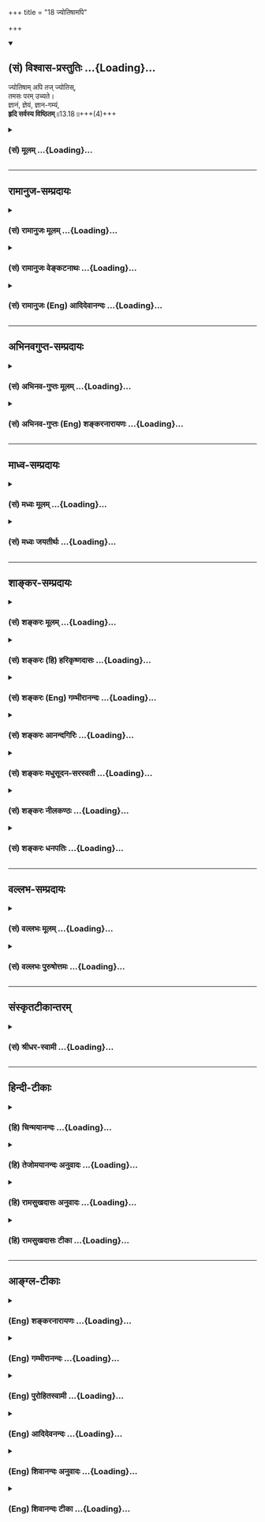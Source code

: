 +++
title = "18 ज्योतिषामपि"

+++
<div class="js_include" newlevelforh1="2" title="(सं) विश्वास-प्रस्तुतिः" unfilled url="/purANam_vaiShNavam/mahAbhAratam/06-bhIShma-parva/03-bhagavad-gItA-parva/saMskRtam/vishvAsa-prastutiH/13_xetra-xetrajna-yogaH/18_jyotiShAmapi.md">
<details open><summary><h2>(सं) विश्वास-प्रस्तुतिः ...{Loading}...</h2></summary>

ज्योतिषाम् अपि तज् ज्योतिस्,  
तमसः परम् उच्यते।  
ज्ञानं, ज्ञेयं, ज्ञान-गम्यं,  
**हृदि सर्वस्य विष्ठितम्**॥13.18॥+++(4)+++
</details>
</div>
<div class="js_include collapsed" newlevelforh1="3" title="(सं) मूलम्" unfilled url="/purANam_vaiShNavam/mahAbhAratam/06-bhIShma-parva/03-bhagavad-gItA-parva/saMskRtam/mUlam/13_xetra-xetrajna-yogaH/18_jyotiShAmapi.md">
<details><summary><h3>(सं) मूलम् ...{Loading}...</h3></summary>

ज्योतिषामपि तज्ज्योतिस्तमसः परमुच्यते।  
ज्ञानं ज्ञेयं ज्ञानगम्यं हृदि सर्वस्य विष्ठितम्।।13.18।।
</details>
</div>


_________________
## रामानुज-सम्प्रदायः
<div class="js_include collapsed" newlevelforh1="3" title="(सं) रामानुजः मूलम्" unfilled url="/purANam_vaiShNavam/mahAbhAratam/06-bhIShma-parva/03-bhagavad-gItA-parva/saMskRtam/rAmAnujaH/mUlam/13_xetra-xetrajna-yogaH/18_jyotiShAmapi.md">
<details><summary><h3>(सं) रामानुजः मूलम् ...{Loading}...</h3></summary>

।।13.17।।**ज्योतिषां** दीपादित्यमणिप्रभृतीनाम् अपि तद् एव **ज्योतिः**
प्रकाशकम् दीपादित्यादीनाम् अपि आत्मप्रभारूपं ज्ञानम् एव प्रकाशकम्।
दीपादयः तु विषयेन्द्रियसन्निकर्षविरोधिसंतमसनिरसनमात्रं कुर्वते;
तावन्मात्रेण एव तेषां प्रकाशकत्वम्। तमसः परम् उच्यते -- तमः शब्दः
सूक्ष्मावस्थप्रकृतिवचनः; प्रकृतेः परम् उच्यते इत्यर्थः। अतो **ज्ञानं
ज्ञेयं** ज्ञानैकाकारम् इति ज्ञेयम् तत् च **ज्ञानगम्यम्** अमानित्वादिभिः
उक्तैः ज्ञानसाधनैः प्राप्यम् इत्यर्थः। **हृदि सर्वस्य विष्ठितं** सर्वस्य
मनुष्यादेः हृदि विशेषेण अवस्थितं सन्निहितम्।

</details>
</div>
<div class="js_include collapsed" newlevelforh1="3" title="(सं) रामानुजः वेङ्कटनाथः" unfilled url="/purANam_vaiShNavam/mahAbhAratam/06-bhIShma-parva/03-bhagavad-gItA-parva/saMskRtam/rAmAnujaH/venkaTanAthaH/13_xetra-xetrajna-yogaH/18_jyotiShAmapi.md">
<details><summary><h3>(सं) रामानुजः वेङ्कटनाथः ...{Loading}...</h3></summary>

  
  
।।13.18।। ननु स्वरूपमात्रप्रकाशरूपस्य आत्मस्वरूपस्य कथं
मण्यादिप्रकाशकत्वं इत्यत्राह -- दीपादित्यादीनामपीति। दीपादित्यादीनां यथा
विषयसम्बन्धिप्रभाद्वारा प्रकाशकत्वं; न स्वरूपतः तद्वदत्रापि
प्रभास्थानीयेन ज्ञानाख्यधर्मेण प्रकाशकत्वमिति भावः। अन्यप्रकाशकानामपीति
अपिशब्दार्थः। प्रकाश्यभूतघटादिवत्तत्प्रकाशकज्ञानाश्रयभूते
प्रत्यगात्मनीति भावः। विषयेन्द्रियसन्निकर्षशब्देनात्र सामग्री
मध्यपातिसन्निकर्षोऽभिप्रेतः तन्मूलप्रकाशो वा लक्षितः; सन्तमसस्य
कुड्यादिवदिन्द्रियसन्निकर्षविरोधित्वाभावात् अन्यथा सन्तमसवर्तिनः
पुरुषस्य सन्तमसान्तरितप्रकाशमध्यवर्तिनां पदार्थानां
कुड्यान्तरितपदार्थवदप्रकाशप्रसङ्गात्। एतेन
दीपादेश्चाक्षुषपदार्थमात्रप्रतिनियततया ज्ञानवन्न सर्वव्यापकं
प्रकाशकत्वमिति सूचितम्। तावन्मात्रेण; न तु
साक्षात्प्रकाशजनकत्वेनापीत्यर्थः।  
  
ज्योतिस्सन्निकर्षात् प्रसिद्धिप्राचुर्याच्चात्र तमश्शब्दस्य
तिमिरविषयत्वधीव्युदासायाह -- तमश्शब्द इति। ज्योतिषामपि प्रकाशकतया
कैमुत्यसिद्धस्य तिमिरात्परत्वस्याभिधाने प्रयोजनाभावात्प्रकृतेः परत्वस्य
चावश्यवक्तव्यत्वात्तमश्शब्दस्थ चयस्य तमश्शरीरं \[बृ.उ.3।7।13\] तम
आसीत्तमसा गूढमग्रे प्रकेतं \[ऋक्सं.8।7।17।3\] यदा तमस्तत्
\[श्वे.उ.4।18\] तमः परे देव एकीभवति \[सुबालो.2\]आसीदिदं तमोभूतं
\[मनुः1।5\] इत्यादिषु मूलप्रकृतिविषयतया
श्रौतस्मार्तप्रयोगप्राचुर्याच्चेति भावः। परं अन्यदित्यर्थः। भोक्तृतया
प्रधानभूतमिति वा। प्रागपि हि ते परावरतया प्रकृती विभक्ते। उच्यत
इतिनिर्गुणः प्रकृतेः परः इत्यादिष्विति शेषः। एतेन जडवैलक्षण्यं
विवक्षितमित्यभिप्रायेणाह -- अत इति। पूर्ववद्वैधर्म्यानुसन्धानशक्यतायां
ज्ञेयशब्दस्य तात्पर्यम् अन्यथा
पौनरुक्त्यादित्यभिप्रायेणाहज्ञानैकाकारमिति ज्ञेयमिति। ज्ञानगम्यम् इत्यत्र
सर्वसाधारणज्ञानविषयत्वमात्राभिधाने प्रयोजनाभावात्ज्ञेयम् इत्यनेन
पौनरुक्त्याद्गम्यशब्दस्य प्राप्यपर्यायत्वप्रसिद्धेश्च प्रकृतिसङ्गतं
विवक्षितमाहअमानित्वादिभिरिति। एतज्ज्ञानम् \[13।12\] इतिवदत्रापि
करणव्युत्पत्तिं व्यनक्तिज्ञानसाधनैरुक्तैरिति। मनुष्यादेरिति। पिण्डस्येति
शेषः। भोक्तृत्वादिरूपेणावस्थानं विशेषेणावस्थानम्। यद्वा हृदि
स्वरूपेणावस्थानम् अवयवान्तरेषु तु स्वधर्मभूतज्ञानेनेति विशेषः।
स्थितिशब्दस्यात्र मुख्यार्थायोगात् सन्निधिमात्रपरत्वमुक्तम्सर्वस्य
गृहेऽप्ययमेव व्रीहिः इतिवज्जात्यैक्यविवक्षया सर्वस्य हृदि
स्थितिनिर्देशः।  
  

</details>
</div>
<div class="js_include collapsed" newlevelforh1="3" title="(सं) रामानुजः (Eng) आदिदेवानन्दः" unfilled url="/purANam_vaiShNavam/mahAbhAratam/06-bhIShma-parva/03-bhagavad-gItA-parva/saMskRtam/rAmAnujaH/english/AdidevAnandaH/13_xetra-xetrajna-yogaH/18_jyotiShAmapi.md">
<details><summary><h3>(सं) रामानुजः (Eng) आदिदेवानन्दः ...{Loading}...</h3></summary>

13.18 This (self) alone is the 'light' which illuminates things like the
sun, a lamp, a gem etc. It is knowledge alone in the form of the
effulgence of the self which illuminates a lamp, the sun etc. But a lamp
etc., dispel the darkness that intervenes between the sense of sight and
its subject. Their illuminating power is limited to this extent. This is
said to be beyond Tamas (darkness). The term Tamas denotes Prakrti in
its subtle state. The meaning is that the self transcends Prakrti.
Therefore, It is to be comprehended as knowledge, i.e., to be understood
as of the form of knowledge. It is attainable by means of knowledge -
such as modesty etc., already described. It is present in the heart of
all, i.e., It is specially settled, or present in the heart of all
beings like men etc.

</details>
</div>


_________________
## अभिनवगुप्त-सम्प्रदायः
<div class="js_include collapsed" newlevelforh1="3" title="(सं) अभिनव-गुप्तः मूलम्" unfilled url="/purANam_vaiShNavam/mahAbhAratam/06-bhIShma-parva/03-bhagavad-gItA-parva/saMskRtam/abhinava-guptaH/mUlam/13_xetra-xetrajna-yogaH/18_jyotiShAmapi.md">
<details><summary><h3>(सं) अभिनव-गुप्तः मूलम् ...{Loading}...</h3></summary>

।।13.13 -- 13.18।। एतेन ज्ञानेन यत् ज्ञेयं तदुच्यते -- ज्ञेयमित्यादि
विष्ठितमित्यन्तम्। अनादिमत् परं ब्रह्म इत्यादिभिर्विशेषणैः
ब्रह्मस्वरूपाक्षेपानुग्राहकं,+++(S -- स्वरूपापेक्षानु -- )+++
सर्वप्रवादाभिहितविज्ञानापृथग्भावं कथयति +++(S;;N
सर्वप्रवादान्तराभिहितपृथग्भावकमुच्यते)+++। एतानि च विशेषणानि पूर्वमेव
व्याख्यातानि इति किं निष्फलया,पुनरुक्त्या।

</details>
</div>
<div class="js_include collapsed" newlevelforh1="3" title="(सं) अभिनव-गुप्तः (Eng) शङ्करनारायणः" unfilled url="/purANam_vaiShNavam/mahAbhAratam/06-bhIShma-parva/03-bhagavad-gItA-parva/saMskRtam/abhinava-guptaH/english/shankaranArAyaNaH/13_xetra-xetrajna-yogaH/18_jyotiShAmapi.md">
<details><summary><h3>(सं) अभिनव-गुप्तः (Eng) शङ्करनारायणः ...{Loading}...</h3></summary>

13.13-18 Jneyam etc. upto visthitam. Beginningless is the Supreme
Brahman : by means of the attributes (descriptions) like these, \[the
Bhagavat\] describes the Brahman as being not separate from the Supreme
Consciousness (or action) expressed in every utterance and \[thus\]
gracing \[the seeker\] to infer his \[or Its\] own nature. These
attributes however have already been explained. Hence what is the use of
a fruitless repetition ;

</details>
</div>


_________________
## माध्व-सम्प्रदायः
<div class="js_include collapsed" newlevelforh1="3" title="(सं) मध्वः मूलम्" unfilled url="/purANam_vaiShNavam/mahAbhAratam/06-bhIShma-parva/03-bhagavad-gItA-parva/saMskRtam/madhvaH/mUlam/13_xetra-xetrajna-yogaH/18_jyotiShAmapi.md">
<details><summary><h3>(सं) मध्वः मूलम् ...{Loading}...</h3></summary>

।।13.18।। Sri Madhvacharya did not comment on this sloka.,

</details>
</div>
<div class="js_include collapsed" newlevelforh1="3" title="(सं) मध्वः जयतीर्थः" unfilled url="/purANam_vaiShNavam/mahAbhAratam/06-bhIShma-parva/03-bhagavad-gItA-parva/saMskRtam/madhvaH/jayatIrthaH/13_xetra-xetrajna-yogaH/18_jyotiShAmapi.md">
<details><summary><h3>(सं) मध्वः जयतीर्थः ...{Loading}...</h3></summary>

।।13.18।। Sri Jayatirtha did not comment on this sloka.

</details>
</div>


_________________
## शाङ्कर-सम्प्रदायः
<div class="js_include collapsed" newlevelforh1="3" title="(सं) शङ्करः मूलम्" unfilled url="/purANam_vaiShNavam/mahAbhAratam/06-bhIShma-parva/03-bhagavad-gItA-parva/saMskRtam/shankaraH/mUlam/13_xetra-xetrajna-yogaH/18_jyotiShAmapi.md">
<details><summary><h3>(सं) शङ्करः मूलम् ...{Loading}...</h3></summary>

(13.18।। -- **ज्योतिषाम्** आदित्यादीनाम**पि** तत् ज्ञेयं **ज्योतिः।**
आत्मचैतन्यज्योतिषा इद्धानि हि आदित्यादीनि ज्योतींषि दीप्यन्ते; येन
सूर्यस्तपति तेजसेद्धः तस्य भासा सर्वमिदं विभाति (श्वे0 उ₀ 6।14)
इत्यादिश्रुतिभ्यः स्मृतेश्च इहैव -- यदादित्यगतं तेजः इत्यादेः। **तमसः**
अज्ञानात् **परम्** अस्पृष्टम् **उच्यते।** ज्ञानादेः दुःसंपादनबुद्ध्या
प्राप्तावसादस्य उत्तम्भनार्थमाह -- **ज्ञानम्** अमानित्वादि **ज्ञेयम्**
ज्ञेयं यत् तत् प्रवक्ष्यामि (गीता 13।12) इत्यादिना उक्तम्
**ज्ञानगम्यम्** ज्ञेयमेव ज्ञातं सत् ज्ञानफलमिति ज्ञानगम्यमुच्यते
ज्ञायमानं तु ज्ञेयम्। तत् एतत् त्रयमपि **हृदि** बुद्धौ **सर्वस्य**
प्राणिजातस्य **विष्ठितं** विशेषेण स्थिम्। तत्रैव हि त्रयं
विभाव्यते।। यथोक्तार्थोपसंहारार्थः अयं श्लोकः आरभ्यते --,

</details>
</div>
<div class="js_include collapsed" newlevelforh1="3" title="(सं) शङ्करः (हि) हरिकृष्णदासः" unfilled url="/purANam_vaiShNavam/mahAbhAratam/06-bhIShma-parva/03-bhagavad-gItA-parva/saMskRtam/shankaraH/hindI/harikRShNadAsaH/13_xetra-xetrajna-yogaH/18_jyotiShAmapi.md">
<details><summary><h3>(सं) शङ्करः (हि) हरिकृष्णदासः ...{Loading}...</h3></summary>

।।13.18।। यदि सर्वत्र विद्यमान होते हुए भी ज्ञेय प्रत्यक्ष नहीं होता; तो
क्या वह अन्धकार है नहीं। तो क्या है --, वह ज्ञेय ( परमात्मा ) समस्त
सूर्यादि ज्योतियोंका भी परम ज्योति है क्योंकि आत्मचैतन्यके प्रकाशसे
देदीप्यमान होकर ही ये सूर्य आदि समस्त ज्योतियाँ प्रकाशित हो रही हैं। जिस
तेजसे प्रदीप्त होकर सूर्य तपता है उसीके प्रकाशसे यह सब कुछ प्रकाशित है
इत्यादि,श्रुतिप्रमाणोंसे और यहीं कहे हुए यदादित्यगतं तेजः इत्यादि
स्मृतिवाक्योंसे भी उपर्युक्त बात ही सिद्ध होती है। तथा वह ज्ञेय
अन्धकारसे -- अज्ञानसे परे अर्थात् अस्पृष्ट बतलाया जाता है। ज्ञान आदिका
सम्पादन करना बहुत दुर्घट है -- ऐसी बुद्धिसे उत्साहरहित -- खिन्नचित्त हुए
साधकको उत्साहित करनेके लिये कहते हैं -- ज्ञान अर्थात् अमानित्व आदि
ज्ञानके साधन; ज्ञेय अर्थात् ज्ञेयं यत्तत्प्रवक्ष्यामि इत्यादि वाक्योंसे
बतलाया हुआ परमात्माका स्वरूप और ज्ञानगम्य -- ज्ञेय ही जान लिया जानेपर
ज्ञानका फल होनेके कारण ( पहले ) ज्ञानगम्य कहा जाता है और जब जान लिया
जाता है उस अवस्थामें ज्ञेय कहलाता है। ये तीनों ही समस्त प्राणिमात्रके
अन्तःकरणमें विशेषरूपसे स्थित हैं क्योंकि ये तीनों वहीं प्रकाशित होते
हैं।

</details>
</div>
<div class="js_include collapsed" newlevelforh1="3" title="(सं) शङ्करः (Eng) गम्भीरानन्दः" unfilled url="/purANam_vaiShNavam/mahAbhAratam/06-bhIShma-parva/03-bhagavad-gItA-parva/saMskRtam/shankaraH/english/gambhIrAnandaH/13_xetra-xetrajna-yogaH/18_jyotiShAmapi.md">
<details><summary><h3>(सं) शङ्करः (Eng) गम्भीरानन्दः ...{Loading}...</h3></summary>

13.18 Tat, that Knowable; is the jyotih, Light; api, even; jyotisam, of
the lights-of the sun etc. For the lights like the sun etc. shine
because they are enkindled by the light of consciousness of the Self, as
is known from Upanisadic texts like, 'Illumined by whose light the sun
shines' (Tai. Br. 3.12.9.7), 'By Its light all this shines variously'
(Sv. 6.14), and from the Smrti also, as here (in the Gita) itself: 'That
light in the sun৷৷.' (15.12), etc. It is ucyate, spoken of as; param,
beyond, untouched by; tamasah, darkness; ignorance. For cheering up
anyone who may become disheartened by thinking that Knowledge etc. is
difficult to attain, the Lord says: It is jnanam, Knowledge-humility
etc. (verse 7, etc.); jneyam, the Knowable, which has been spoken of in,
'I shall speak of that which is to be known' (12); and jnana-gamyam, the
Known. The Knowable itself is referred to as jnanagamyam, when after
being known, It becomes the result of Knowledge. But when It is an
object to be known, It is called jneyam. All these three which are such,
visthitam, specially exist; hrdi, in the hearts, in the intellects;
sarvasya, of all, of all creatures. For these three are, indeed,
perceived there. This verse is begun for concluding the topic under
discussion:

</details>
</div>
<div class="js_include collapsed" newlevelforh1="3" title="(सं) शङ्करः आनन्दगिरिः" unfilled url="/purANam_vaiShNavam/mahAbhAratam/06-bhIShma-parva/03-bhagavad-gItA-parva/saMskRtam/shankaraH/AnandagiriH/13_xetra-xetrajna-yogaH/18_jyotiShAmapi.md">
<details><summary><h3>(सं) शङ्करः आनन्दगिरिः ...{Loading}...</h3></summary>

।।13.17।। इतोऽपि ज्ञेयस्यास्तित्वमित्याह -- **किञ्चेति।** हेत्वन्तरमेव
स्फोरयितुं शङ्कते -- **सर्वत्रेति।** न तत्तमो मन्तव्यमित्याह --
**नेति।** तर्हि किं तस्य रूपमिति पृच्छति -- **किं तर्हीति।** तत्रोत्तरं
-- **ज्योतिषामिति।** सूर्यादीनां बुद्ध्यादीनां च प्रकाशकत्वादस्ति ज्ञेयं
ब्रह्मेत्याह -- **ज्योतिषामिति।** तदेवोपपादयति -- **आत्मेति।** तत्र
श्रुतिद्वयं प्रमाणयति -- **येनेति।** उक्तेऽर्थे वाक्यशेषमपि दर्शयति --
**स्मृतेश्चेति।** ज्ञेयस्यातमस्त्वेऽपि तमःस्पृष्टत्वमाशङ्क्योक्तं --
**तमस इति।** उत्तरार्धस्य तात्पर्यमाह -- **ज्ञानादेरिति।**
उत्तम्भनमुद्दीपनं प्रकटीकरणमिति यावत्। ज्ञानममानित्वादि
करणव्युत्पत्त्येति शेषः। ज्ञानगम्यं ज्ञेयमिति पुनरुक्तिं शङ्कित्वोक्तं
-- **ज्ञेयमिति।** उक्तत्रयस्य बुद्धिस्थतया प्राकट्यं प्रकटयति --
**तदेतदिति।** तत्रानुभवमनुकूलयति -- **तत्रैवेति।**

</details>
</div>
<div class="js_include collapsed" newlevelforh1="3" title="(सं) शङ्करः मधुसूदन-सरस्वती" unfilled url="/purANam_vaiShNavam/mahAbhAratam/06-bhIShma-parva/03-bhagavad-gItA-parva/saMskRtam/shankaraH/madhusUdana-sarasvatI/13_xetra-xetrajna-yogaH/18_jyotiShAmapi.md">
<details><summary><h3>(सं) शङ्करः मधुसूदन-सरस्वती ...{Loading}...</h3></summary>

।।13.18।। ननु सर्वत्र विद्यमानमपि तन्नोपलभ्यते चेत्तर्हि जडमेव स्यात् न
स्यात्स्वयंज्योतिषोऽपि तस्य
रूपादिहीनत्वेनेन्द्रियाद्यग्राह्यत्वोपपत्तेरित्याह -- ज्योतिषामपीति। तत्
ज्ञेयं ब्रह्म ज्योतिषामवभासकानामादित्यादीनां बुद्ध्यादीनां च
बाह्यानामान्तराणामपि ज्योतिरवभासकं चैतन्यज्योतिषो
जडज्योतिरवभासकत्वोपपत्तेः। येन सूर्यस्तपति तेजसेद्धः। तस्य भासा सर्वमिदं
विभाति इत्यादि श्रुतिभ्यश्च। वक्ष्यति च यदादित्यगतं तेज इत्यादि। स्वयं
जडत्वाभावेऽपि जडसंसृष्टं स्यादिति नेत्याह -- तमस इति। तमसो जडवर्गात्परं
अविद्यातत्कार्याभ्यामपारमार्थिकाभ्यामसंस्पृष्टं पारमार्थिकं तद् ब्रह्म
सदसतोः संबन्धायोगात्। उच्यतेअक्षरात्परतः परः
इत्यादिश्रुतिभिर्ब्रह्मवादिभिश्च। तदुक्तंनिःसङ्गस्य ससङ्गेन कूटस्थस्य
विकारिणा। आत्मनोऽनात्मना योगो वास्तवो नोपपद्यतेआदित्यवर्णं तमसः परस्तात्
इत्यादिश्रुतेश्च। आदित्यवर्णमिति स्वभाने प्रकाशान्तरानपेक्षम्। सर्वस्य
प्रकाशकमित्यर्थः। यस्मात्तत्स्वयंज्योतिर्जडासंस्पृष्टं अतएव तज्ज्ञानं
प्रमाणजन्यचेतोवृत्त्यभिव्यक्तसंविद्रूपं अतएव तदेव ज्ञेयं
ज्ञातुमर्हमज्ञातत्वाज्जडस्याज्ञातत्वाभावेन ज्ञातुमनर्हत्वात्। कथं तर्हि
सर्वैर्न ज्ञायते तत्राह -- ज्ञानेति। ज्ञानगम्यं पूर्वोक्तेनामानित्वादिना
तत्त्वज्ञानार्थदर्शनान्तेन साधनकलापेन ज्ञानहेतुतया ज्ञानशब्दितेन गम्यं
प्राप्यं नतु तद्विनेत्यर्थः। ननु साधनेन गम्यं चेत्तत्किं
देशान्तरव्यवहितं नेत्याह -- हृदीति। हृदि सर्वस्य धिष्ठितं सर्वस्य
प्राणिजातस्य हृदि बुद्धौ धिष्ठितं सर्वत्र सामान्येन स्थितमपि विशेषरूपेण
तत्र स्थितमभिव्यक्ते जीवरूपेणान्तर्यामिरूपेण च सौरं तेज
इवादर्शसूर्यकान्तादौ अव्यवहितमेव वस्तुतो भ्रान्त्या व्यवहितमिव
सर्वभ्रमकारणाज्ञाननिवृत्त्या प्राप्यत इवेत्यर्थः।

</details>
</div>
<div class="js_include collapsed" newlevelforh1="3" title="(सं) शङ्करः नीलकण्ठः" unfilled url="/purANam_vaiShNavam/mahAbhAratam/06-bhIShma-parva/03-bhagavad-gItA-parva/saMskRtam/shankaraH/nIlakaNThaH/13_xetra-xetrajna-yogaH/18_jyotiShAmapi.md">
<details><summary><h3>(सं) शङ्करः नीलकण्ठः ...{Loading}...</h3></summary>

।।13.18।। एवं ज्ञेयस्य तटस्थलक्षणमुक्त्वा स्वरूपलक्षणमाह --
**ज्योतिषामिति।** ज्योतिषां बाह्यानामादित्यादीनामान्तराणां च
बुद्ध्यादीनामितरावभासकानामपि तज्ज्ञेयं ब्रह्म ज्योतिरवभासकं।
चैतन्यज्योतिषो जडज्योतिरवभासकत्वोपपत्तेः। तथा च श्रुतयःयेन सूर्यस्तपति
तेजसेद्धःतस्य भासा सर्वमिदं विभाति इत्याद्याः। वक्ष्यति चयदादित्यगतं
तेजः इत्यादि। तमसोऽज्ञानात् भूतग्रासप्रसवहेतोः परं दूरस्थं तदुच्यते। ननु
यथा चान्द्रस्य ज्योतिषोऽवभासकं तत्सजातीयं सौरं ज्योतिरिति
ज्योतिःशास्त्रे प्रसिद्धम्। एवं सौरादिज्योतिषामप्यवभासकं
किंचित्तत्सजातीयं ज्योतिरलौकिकं स्यादित्याशङ्क्याह -- **ज्ञानमिति।**
केवलज्ञप्तिमात्रशरीरं यज्ज्योतिर्नतु भौतिकं तदेव ज्ञेयं वस्तु
आवृतत्वाज्ज्ञानेन प्राप्तुमिष्टतमम्। कुतस्तर्हि तज्ज्ञानमत आह --
**ज्ञानगम्यमिति।** यतस्तज्ज्ञानेनामानित्वादिना ज्ञानसाधनेन गम्यं
प्राप्यम्। किं तर्हि ग्रामान्तरवद्देशव्यवहितं वा
बाल्ययौवनाद्यवस्थान्तरवत्कालव्यवहितं वा तत्प्राप्यमस्तीत्यत आह -- **हृदि
सर्वस्य विष्ठितमिति।** स्वात्मभूतमेव तदन्तर्दृष्टीनां सम्यक्प्रकाशत
इत्यर्थः।

</details>
</div>
<div class="js_include collapsed" newlevelforh1="3" title="(सं) शङ्करः धनपतिः" unfilled url="/purANam_vaiShNavam/mahAbhAratam/06-bhIShma-parva/03-bhagavad-gItA-parva/saMskRtam/shankaraH/dhanapatiH/13_xetra-xetrajna-yogaH/18_jyotiShAmapi.md">
<details><summary><h3>(सं) शङ्करः धनपतिः ...{Loading}...</h3></summary>

।।13.18।। सर्वत्र विद्यमानं सन्नोपलभ्यते चेज्ज्ञेयं तर्हि तम इति
भ्रमनिवृत्त्यर्थमाह -- ज्योतिषमिति। ज्योतिषामादित्यादीनां
बुद्य्धादीनामपि तज्ज्ञेयं
ज्योतिस्तेषामात्मचैतन्यज्योतिरिद्धदीप्तिमत्त्वात्। येन सूर्यस्तपति
तेजसेद्धः;न तत्र सूर्यो भाति न चन्द्रतारकं नेमा विद्युतो भान्ति
कुतोयमग्निः। तमेव भान्तमनु भाति सर्वं तस्य भासा सर्वमिदं
विभाति। यदादित्यगतं तेजो जगद्भासयतेऽखिलम्। यच्चन्द्रमसि यच्चाग्नौ तत्तेजो
विद्दि मामकम् इत्यादिश्रुतिस्मृतिभ्यः ज्ञेयस्य
ज्योतिःस्वरुपत्वेऽपि,तमःस्पष्टत्वभ्रमं वारयति। तमसो
ज्ञानात्परमसंस्पृष्टमुच्यते। अदित्यवर्ण तसमः परस्तात् इत्यादिश्रुतिभिः
कथ्यत इत्यर्थः। किंच ज्ञाततेऽनेनेति ज्ञानममानित्वादि। ज्ञेयं
यत्तत्प्रवक्ष्यामीत्यादिनोक्तं ज्ञेयमेव सत् ज्ञातं ज्ञानफलमिति
ज्ञानगम्यमुच्यते। ज्ञायमानं तु ज्ञेयम्। अतो ज्ञेयपदेन ज्ञानगम्यत्वान्न
पौररुक्त्यम्। ज्ञानं ज्ञेयं ज्ञानगम्यमित्येतन्त्र्यं सर्वस्य
प्राणिजातस्य हृदि बुद्धौ विष्ठितं विशेषेण स्थितं। धिष्ठितमिति
पाठस्त्वाचार्यैरनादृतत्वादपपाठः। दुःसंपादनबुद्य्धा प्राप्तावसादस्य
ज्ञानादेः पकटीकरणार्तं ज्ञानादेः दुःसंपादनबुद्य्धा
प्राप्तावसादस्यार्जुनस्याश्वसनार्थे वा ज्ञेयप्रवचनोत्तरं भगवतेदमुक्तं
हृदि विष्ठितमिति। बुद्धावेव तेषामनुभूयमानत्वात्। ननु तदेव
वृत्तावभिव्यक्तं संविद्रूपं ज्ञानं रुपाद्याकारेण ज्ञेयं सर्वस्य
प्राणिजातस्य हृदि बुद्धौ विष्ठितं सर्वत्र सामान्येन स्थितमपि विशेषरुपेण
तत्र स्थितमभिव्यक्तजीवरुपेणान्तर्यामिरुपेण चेत्याचार्यैः कुतो न
व्याख्यामिति चेत्सुगमत्स्वोक्तार्थे स्वरसाधिक्यादुक्तार्थस्य बहिरन्तश्च
भूतानामित्यादावन्तर्भावाच्चेति गृहाण। अन्तर्भावप्रकारश्च बहिर्भुतेभ्यो
बाह्यं रुपाद्याकारमन्तर्भूतानां हृदि अभिव्यक्तजीवरुपेणान्तर्यामिरुपेण च
स्थितं ज्योतिषामपि तज्जयोतिर्वृत्त्याभिव्यक्तसंविदादिरुपेण बुद्य्धादीनां
प्रकाशकमित्येवंरित्या बोध्यः।

</details>
</div>


_________________
## वल्लभ-सम्प्रदायः
<div class="js_include collapsed" newlevelforh1="3" title="(सं) वल्लभः मूलम्" unfilled url="/purANam_vaiShNavam/mahAbhAratam/06-bhIShma-parva/03-bhagavad-gItA-parva/saMskRtam/vallabhaH/mUlam/13_xetra-xetrajna-yogaH/18_jyotiShAmapi.md">
<details><summary><h3>(सं) वल्लभः मूलम् ...{Loading}...</h3></summary>

।।13.18।। ज्योतिषामिति। प्रकाशकानां चेतनानां च तन्मूलं ज्योतिरध्यात्मरूपं
प्रकाशकं। अतएवोक्तं -- चैत्त्यस्य तत्त्वममलं मणिमस्य कण्ठे
\[भाग.3।38।28\] इति। तमसः प्रकृतेः परं तम आसीत्तमसा गूह्ळमग्रे प्रकेतं
\[ऋक्सं.8।7।17।3\] इति श्रुतावप्युच्यते। अन्तर्यामिपदं च तदित्याह --
हृदि सर्वस्य धिष्ठितमिति स्पष्टम्। ज्ञायतेऽनेनेति ज्ञानं चैतन्यं
ज्ञानसाधनं अमानित्वादिरूपं वा। तत्तु ज्ञेयं च तज्ज्ञानगम्य हृदि सर्वस्य
धिष्ठितम्।

</details>
</div>
<div class="js_include collapsed" newlevelforh1="3" title="(सं) वल्लभः पुरुषोत्तमः" unfilled url="/purANam_vaiShNavam/mahAbhAratam/06-bhIShma-parva/03-bhagavad-gItA-parva/saMskRtam/vallabhaH/puruShottamaH/13_xetra-xetrajna-yogaH/18_jyotiShAmapi.md">
<details><summary><h3>(सं) वल्लभः पुरुषोत्तमः ...{Loading}...</h3></summary>

  
  
।।13.18।। किञ्च -- ज्योतिषामिति। ज्योतिषां
रविचन्द्रादीनामन्यप्रकाशमानानामपि तदेव ज्योतिः प्रकाशकमित्यर्थः। अत्रायं
भावः -- न तत्र सूर्यो भाति \[कठो.5।15श्वे.उ.6।14मुण्ड.2।2।10\]
इत्यादिश्रुत्या तत्रैतेषामभानमुक्तं; तथाच तत्प्रकटनवैयर्थ्यं
स्यात्तदर्थं तत्प्रकाशनेन तत्र शोभादिकारकमित्यर्थः। अन्यथाऽन्यत्र
सर्वप्रकाशकत्वमपि न भवेत् \[इति\]। तर्हि मुख्यतमोरूपं सर्वप्रकाश्यत्वेन
भविष्यतीत्यत आह -- तमसः परमिति। तमसः मुख्यतमसोऽपि परम् उपरि उत्कृष्टं वा
उच्यते श्रूयते इत्यर्थः। अतएव श्रुतिरपि -- तमसा गूढमग्रे प्रकेतम्
\[ऋक्सं.8।7।17।3\] इत्याह। ननु स्वप्रकाश्यत्वे स्वस्यैव नानास्वरूपात्मके
सर्वेषां कथं न तज्ज्ञानं इत्यत आह -- ज्ञानमिति।
ज्ञानबुद्धिवृत्त्यभिव्यक्त्यात्मकं च तदेव। तेन यत्र ज्ञापनेच्छा तत्रैव
तद्रूपेणाविर्भवतीत्यर्थः। तथैव ज्ञेयं ज्ञेयरूपेणाविर्भूतमित्यर्थः। तथापि
पुरुषोत्तमगृहात्मकमेवेत्याह -- ज्ञानगम्यमिति। ज्ञाने ज्ञानेन
पूर्वोक्तरूपेण गम्यं प्राप्यं तेनाऽक्षरात्मकत्वं ज्ञापितम्। ननु पूर्वं
ज्ञानरूपत्वेन सर्वागम्यत्वमुक्तं तत्कथं ज्ञानगम्यं इत्याह -- हृदीति।
सर्वस्य प्राणिमात्रस्य हृदि धिष्ठितम्; अधिष्ठितमित्यर्थः।
सर्वप्रेरकत्वेन स्थितं तेन यत्र तथेच्छा तत्र ज्ञानरूपेणाविर्भवति; यत्र न
ज्ञापनेच्छा तत्राऽऽच्छादकत्वेन भवतीति भावः।  
  

</details>
</div>


_________________
## संस्कृतटीकान्तरम्
<div class="js_include collapsed" newlevelforh1="3" title="(सं) श्रीधर-स्वामी" unfilled url="/purANam_vaiShNavam/mahAbhAratam/06-bhIShma-parva/03-bhagavad-gItA-parva/saMskRtam/shrIdhara-svAmI/13_xetra-xetrajna-yogaH/18_jyotiShAmapi.md">
<details><summary><h3>(सं) श्रीधर-स्वामी ...{Loading}...</h3></summary>

।।13.18।। किंच **-- ज्योतिषामिति।** ज्योतिषां चन्द्रादित्यादीनामपि
तज्ज्योतिः प्रकाशकं ततोयेन सूर्यस्तपति तेजसेद्धःन तत्र सूर्यो भाति न
चन्द्रतारकं नेमा विद्युतो भान्ति कुतोऽयमग्निः। तमेव भान्तमनु भाति सर्वं
तस्य भासा सर्वमिदं विभाति इत्यादिश्रुतेः। अतएव तमसोऽज्ञानात्परं
तेनासंस्पृष्टमुच्यते। आदित्यवर्णं तमसः परस्तात् इत्यादिश्रुतेः। ज्ञानं च
तदेव बुद्धिवृत्तावभिव्यक्तं; तदेव रूपाद्याकारेण ज्ञेयं च ज्ञानेन गम्यं
चअमानित्वमदम्भित्वम् इत्यादिलक्षणेन पूर्वोक्तेन ज्ञानसाधनेन
प्राप्यमित्यर्थः। ज्ञानगम्यं विशिनष्टि। सर्वस्य प्राणिमात्रस्य हृदि
विष्ठितं विशेषेणाप्रच्युतस्वरूपेण नियन्तृतया स्थितम्। धिष्ठितमिति
पाठेऽधिष्ठाय स्थितमित्यर्थः।

</details>
</div>


_________________
## हिन्दी-टीकाः
<div class="js_include collapsed" newlevelforh1="3" title="(हि) चिन्मयानन्दः" unfilled url="/purANam_vaiShNavam/mahAbhAratam/06-bhIShma-parva/03-bhagavad-gItA-parva/hindI/chinmayAnandaH/13_xetra-xetrajna-yogaH/18_jyotiShAmapi.md">
<details><summary><h3>(हि) चिन्मयानन्दः ...{Loading}...</h3></summary>

।।13.18।। ब्रह्म ही वह एक चैतन्यस्वरूप प्रकाश है; जिसके द्वारा सभी
बौद्धिक ज्ञान अन्तर्प्रज्ञा और अनुभव प्रकाशित होते हैं। उसके कारण ही
हमें अपने विविध ज्ञानों तथा अनुभवों का बोध या भान होता है; इसलिए उसकी
तुलना प्रकाश या ज्योति से की जाती है। केवल हमारे नेत्र के समक्ष होने से
ही बाह्य वस्तुओं का हमें दर्शन नहीं हो सकता वरन् किसी बाह्य प्रकाश से
उनका प्रकाशित होना भी आवश्यक होता है। इस लौकिक अनुभव को दृष्टान्त स्वरूप
मानें; तो यह भी स्वीकार करना होगा कि हमारी आन्तरिक भावनाओं और विचारों को
भी प्रकाशित करने वाला कोई अन्तर्प्रकाश होना चाहिए; अन्यथा इन वृत्तियों
का हमें बोध ही नहीं हो सकता था। अन्तकरण की वृत्तिय्ाों के इस प्रकाशक को
ही स्वयं प्रकाश आत्मा; या आत्मज्योति कहा जाता है। इस चैतन्य को प्रकाश या
ज्योति कहना आध्यात्मिक शास्त्र की परम्परा है। वेदान्त अध्ययन के
प्रारम्भिक काल में; शास्त्रीय भाषा से अनभिज्ञ होने के कारण; जिज्ञासु
साधकगण प्रकाश शब्द से लौकिक प्रकाश ही समझते हैं। परन्तु यह धारणा यथार्थ
नहीं है; क्योंकि लौकिक प्रकाश तो दृश्यवर्ग में आता है; जबकि आत्मा तो
सर्वद्रष्टा है। अत; दृश्यप्रकाश आत्मा नहीं हो सकता और न आत्मा इस प्रकाश
के समान हो सकता है। इसलिए; यह आवश्यक हो जाता है कि गुरु; इस आत्मप्रकाश
या आत्मज्योति जैसे शब्दों का वास्तविक तात्पर्य स्पष्ट करें। ज्योतियों की
ज्योति द्रष्टा को लक्षित करने के लिए सर्वप्रथम सम्पूर्ण दृश्यवर्ग का
निषेध करना होगा; अर्थात् वे आत्मा नहीं हैं; यह सिद्ध करना होगा। प्रकाश
के जो स्रोत सूर्य; चन्द्रमा; तारागण; विद्युत् और अग्नि हमें ज्ञात हैं;
उनमें किसी में भी आत्मा को प्रकाशित करने की सार्मथ्य नहीं है। उसके समक्ष
ये सब निष्प्रभ हो जाते हैं। इसलिए भगवान् श्रीकृष्ण उस आत्मा को ज्योतियों
की ज्योति कहते हैं; जो सभी लौकिक दृश्य ज्योतियों को भी प्रकाशित करती है
स्वयं प्रकाश कहे जाने वाले इस सूर्य का हमें भान तक नहीं होता; यदि
चैतन्यतत्त्व इसे प्रकाशित न कर रहा होता। संसार के सुख और दुख से हम केवल
तभी प्रभावित होते हैं जब हमें उनका भान होता है। और यह भान केवल चैतन्य के
प्रकाश से ही सम्भव है। इसलिए; चैतन्य को सम्पूर्ण दृश्य वर्ग का प्रकाशक
कहा गया है। वह अन्धकार के परे है इतना अधिक स्पष्ट करने पर भी; लौकिक
प्रकाश के ज्ञान का संस्कार शिष्य की बुद्धि में अत्यन्त दृढ़ होने के कारण
वह फिर उसे प्रकाश की सापेक्ष धारणा के रूप में ही ग्रहण करता है। हम बाह्य
प्रकाश को अन्धकार के विरोधी के रूप में ही जानते और समझते हैं। सूर्य के
लिए प्रकाश शब्द का कोई अर्थ नहीं है; क्योंकि सूर्य को अन्धकार ज्ञात ही
नहीं है अत; आत्मा के पारमार्थिक चैतन्यस्वरूप को दर्शाने के लिए यहाँ कहा
गया है कि वह अन्धकार की कल्पना के भी परे है। यह चैतन्य का प्रकाश ऐसा
सूक्ष्म है कि वह प्रकाश और अन्धकार दोनों को ही प्रकाशित करता है। उसका
किसी से कोई विरोध नहीं है। भगवान् के इस कथन का एक अर्थ यह भी हो सकता है
कि आत्मा वह प्रकाश है; जो हमारे अन्तकरण की ज्ञान (प्रकाश) और अज्ञान
(अन्धकार) इन दोनों ही वृत्तियों का प्रकाशक है परन्तु वह स्वयं इन दोनों
से ही असंस्पृष्ट रहता है। इस श्लोक की दूसरी पंक्ति में तीन शब्दों ज्ञान;
ज्ञेय और ज्ञानगम्य के द्वारा इस आत्मा या ब्रह्म का ही निर्देश किया गया
है। वह ब्रह्म ज्ञान अर्थात् चैतन्यस्वरूप है ब्रह्म ही जानने योग्य ज्ञेय
वस्तु है; क्योंकि उसके ज्ञान से ही संसार निवृत्ति हो सकती है। यह ब्रह्म
ज्ञानगम्य है अर्थात् अमानित्वादि गुणों से सम्पन्न शुद्ध अन्तकरण के
द्वारा अनुभव गम्य है। वह सबके हृदय में स्थित है यदि कोई ऐसा अनन्तस्वरूप
चैतन्य तत्त्व है; जो सर्वाभासक है और जिसके बिना जीवन का कोई अस्तित्व ही
नहीं है; तो निश्चित ही वह जानने योग्य है। उसे प्राप्त करना ही हमारे जीवन
का लक्ष्य हो सकता है। उसका अन्वेषण कहाँ करें कौनसी तीर्थयात्रा पर हमें
जाना होगा क्या हम ऐसी साहसिक यात्रा के सक्षम हैं सामान्यत; लोग ऐसे ही
प्रश्न पूछते हैं; जिससे यह ज्ञात होता है कि वे आत्मा को अपने से भिन्न
कोई वस्तु समझते हैं; जिसकी प्राप्ति किसी देशान्तर या कालान्तर में होने
की उनकी धारणा होती है। ऐसी समस्त विपरीत धारणाओं की निवृत्ति के लिए यहाँ
स्पष्ट और साहसिक घोषणा की गयी है कि वह अनन्त परमात्मा सबके हृदय में ही
स्थित है। दार्शनिक दृष्टि से; हृदय शब्द का अर्थ शुद्ध मन से होता है; जो
समस्त आदर्श और पवित्र भावनाओं का उदय स्थान माना जाता है। आन्तरिक शुद्धि
के इस वातावरण में; जब बुद्धि उस पारमार्थिक आत्मतत्त्व का ध्यान करती है;
जो सर्वातीत होते हुए सर्वव्यापक भी है; तब वह स्वयं ही आत्मस्वरूप बन जाती
है। यही आत्मानुभूति है। इसीलिए; हृदय को आत्मा का निवास स्थान माना गया
है। स्वहृदय में स्थित आत्मा का अनुभव ही अनन्त ब्रह्म का अनुभव है;
क्योंकि आत्मा ही ब्रह्म है। इस प्रकरण का उपसंहार करते हुए भगवान् कहते हैं

</details>
</div>
<div class="js_include collapsed" newlevelforh1="3" title="(हि) तेजोमयानन्दः अनुवादः" unfilled url="/purANam_vaiShNavam/mahAbhAratam/06-bhIShma-parva/03-bhagavad-gItA-parva/hindI/tejomayAnandaH/anuvAdaH/13_xetra-xetrajna-yogaH/18_jyotiShAmapi.md">
<details><summary><h3>(हि) तेजोमयानन्दः अनुवादः ...{Loading}...</h3></summary>

।।13.18।। (वह ब्रह्म) ज्योतियों की भी ज्योति और (अज्ञान) अन्धकार से परे
कहा जाता है। वह ज्ञान (चैतन्यस्वरूप) ज्ञेय और ज्ञान के द्वारा जानने
योग्य (ज्ञानगम्य) है। वह सभी के हृदय में स्थित है।।  
  

</details>
</div>
<div class="js_include collapsed" newlevelforh1="3" title="(हि) रामसुखदासः अनुवादः" unfilled url="/purANam_vaiShNavam/mahAbhAratam/06-bhIShma-parva/03-bhagavad-gItA-parva/hindI/rAmasukhadAsaH/anuvAdaH/13_xetra-xetrajna-yogaH/18_jyotiShAmapi.md">
<details><summary><h3>(हि) रामसुखदासः अनुवादः ...{Loading}...</h3></summary>

।।13.18।। वह परमात्मा सम्पूर्ण ज्योतियोंका भी ज्योति और अज्ञानसे अत्यन्त
परे कहा गया है। वह ज्ञानस्वरूप, जाननेयोग्य, ज्ञान(साधन-समुदाय) से
प्राप्त करनेयोग्य और सबके हृदयमें विराजमान है।

</details>
</div>
<div class="js_include collapsed" newlevelforh1="3" title="(हि) रामसुखदासः टीका" unfilled url="/purANam_vaiShNavam/mahAbhAratam/06-bhIShma-parva/03-bhagavad-gItA-parva/hindI/rAmasukhadAsaH/TIkA/13_xetra-xetrajna-yogaH/18_jyotiShAmapi.md">
<details><summary><h3>(हि) रामसुखदासः टीका ...{Loading}...</h3></summary>

।।13.18।।***व्याख्या --***  **ज्योतिषामपि तज्ज्योतिः --** ज्योति नाम
प्रकाश(ज्ञान) का है अर्थात् जिनसे प्रकाश मिलता है; ज्ञान होता है; वे सभी
ज्योति हैं। भौतिक पदार्थ सूर्य; चन्द्र; नक्षत्र; तारा; अग्नि; विद्युत्
आदिके प्रकाशमें दीखते हैं अतः भौतिक पदार्थोंकी ज्योति (प्रकाशक) सूर्य;
चन्द्र आदि हैं। वर्णात्मक और ध्वन्यात्मक शब्दोंका ज्ञान कानसे होता है अतः
शब्दकी ज्योति (प्रकाशक) **कान** है। शीतउष्ण; कोमलकठोर आदिके स्पर्शका
ज्ञान त्वचासे होता है अतः स्पर्शकी ज्योति (प्रकाशक) **त्वचा** है। श्वेत;
नील; पीत आदि रूपोंका ज्ञान नेत्रसे होता है अतः रूपकी ज्योति (प्रकाशक)
**नेत्र** है। खट्टा; मीठा; नमकीन आदि रसोंका ज्ञान जिह्वासे होता है अतः
रसकी ज्योति (प्रकाशक) **जिह्वा** है। सुगन्धदुर्गन्धका ज्ञान नाकसे होता
है अतः गन्धकी ज्योति (प्रकाशक) **नाक** है। इन पाँचों इन्द्रियोंसे
शब्दादि पाँचों विषयोंका ज्ञान तभी होता है; जब उन इन्द्रियोंके साथ मन
रहता है। अगर उनके साथ मन न रहे तो किसी भी विषयका ज्ञान नहीं होता। अतः
इन्द्रियोंकी ज्योति (प्रकाशक) **मन** है। मनसे विषयोंका ज्ञान होनेपर भी
जबतक बुद्धि उसमें नहीं लगती; बुद्धि मनके साथ नहीं रहती; तबतक उस विषयका
स्पष्ट और स्थायी ज्ञान नहीं होता। बुद्धिके साथ रहनेसे ही उस विषयका
स्पष्ट और स्थायी ज्ञान होता है। अतः मनकी ज्योति (प्रकाशक) **बुद्धि** है।
बुद्धिसे कर्तव्यअकर्तव्य; सत्असत्; नित्यअनित्यका ज्ञान होनेपर भी अगर
स्वयं (कर्ता) उसको धारण नहीं करता; तो वह बौद्धिक ज्ञान ही रह जाता है वह
ज्ञान जीवनमें; आचरणमें नहीं आता। वह बात स्वयंमें नहीं बैठती। जो बात
स्वयंमें बैठ जाती है; वह फिर कभी नहीं जाती। अतः बुद्धिकी ज्योति
(प्रकाशक) **स्वयं** है। स्वयं भी परमात्माका अंश है और परमात्मा अंशी है।
स्वयंमें ज्ञान; प्रकाश परमात्मासे ही आता है। अतः स्वयंकी ज्योति
(प्रकाशक) **परमात्मा** है। उस स्वयंप्रकाश परमात्माको कोई भी प्रकाशित
नहीं कर सकता। तात्पर्य यह हुआ कि परमात्माका प्रकाश (ज्ञान) स्वयंमें आता
है। स्वयंका प्रकाश बुद्धिमें; बुद्धिका प्रकाश मनमें; मनका प्रकाश
इन्द्रियोंमें और इन्द्रियोंका प्रकाश विषयोंमें आता है। मूलमें इन सबमें
प्रकाश परमात्मासे ही आता है। अतः इन सब ज्योतियोंका ज्योति; प्रकाशकोंका
प्रकाशक परमात्मा ही है **(टिप्पणी प₀ 692)**। जैसे एकएकके पीछे बैठे हुए
परीक्षार्थी अपनेसे आगे बैठे हुएको तो देख सकते हैं; पर अपनेसे पीछे बैठे
हुएको नहीं; ऐसे ही अहम्; बुद्धि; मन; इन्द्रियाँ आदि भी अपनेसे आगेवालेको
तो देख (जान) सकते हैं; पर अपनेसे पीछेवालेको नहीं। जैसे सबसे पीछे बैठा
हुआ परीक्षार्थी अपने आगे बैठे हुए समस्त परीक्षार्थियोंको देख सकता है;
ऐसे ही परमप्रकाशक परमात्मा अहम्; बुद्धि; मन; इन्द्रियाँ आदि सबको देखता
है; प्रकाशित करता है; पर उसको कोई प्रकाशित नहीं कर सकता। वह परमात्मा
सम्पूर्ण चरअचर जगत्का समानरूपसे निरपेक्ष प्रकाशक है -- **यस्य भासा
सर्वमिदं विभाति सचराचम्** (श्रीमद्भा0 10। 13। 55)। वहाँ प्रकाशक; प्रकाश
और प्रकाश्य -- यह त्रिपुटी नहीं है।**तमसः परमुच्यते --** वह परमात्मा
अज्ञानसे अत्यन्त परे अर्थात् सर्वथा असम्बद्ध और निर्लिप्त है।
इन्द्रियाँ; मन; बुद्धि और अहम् -- इनमें तो ज्ञान और अज्ञान दोनों आतेजाते
हैं परन्तु जो सबका परम प्रकाशक है; उस परमात्मामें अज्ञान कभी आता ही
नहीं; आ सकता ही नहीं और आना सम्भव ही नहीं। जैसे सूर्यमें अँधेरा कभी आता
ही नहीं; ऐसे ही उस परमात्मामें अज्ञान कभी आता ही नहीं। अतः उस परमात्माको
अज्ञानसे अत्यन्त परे कहा गया है।**ज्ञानं ज्ञेयं ज्ञानगम्यम् --** उस
परमात्मामें कभी अज्ञान नहीं आता। वह स्वयं ज्ञानस्वरूप है और उसीसे सबको
प्रकाश मिलता है। अतः उस परमात्माको ज्ञान अर्थात् ज्ञानस्वरूप कहा गया
है। इन्द्रियाँ; मन; बुद्धि आदिके द्वारा भी (जाननेमें आनेवाले) विषयोंका
ज्ञान होता है; पर वे अवश्य जाननेयोग्य नहीं हैं क्योंकि उनको जान लेनेपर
भी जानना बाकी रह जाता है; जानना पूरा नहीं होता। वास्तवमें अवश्य
जाननेयोग्य तो एक परमात्मा ही है -- **अवसि देखिअहिं देखन जोगू।।** ( मानस
1। 229। 3)। उस परमात्माको जान लेनेके बाद और कुछ जानना बाकी नहीं रहता।
पन्द्रहवें अध्यायमें भगवान्ने अपने लिये कहा है कि सम्पूर्ण वेदोंके
द्वारा जाननेयोग्य मैं ही हूँ (15। 15) जो मुझे जान लेता है; वह सर्ववित्
हो जाता है (15। 19)। अतः परमात्माको ज्ञेय कहा गया है। इसी अध्यायके
सातवेंसे ग्यारहवें श्लोकतक जिन **अमानित्वम्** आदि साधनोंका ज्ञानके नामसे
वर्णन किया गया है; उस ज्ञानके द्वारा असत्का त्याग होनेपर परमात्माको
तत्त्वसे जाना जा सकता है। अतः उस परमात्माको ज्ञानगम्य कहा गया है।**हृदि
सर्वस्य विष्ठितम् --** वह परमात्मा सबके हृदयमें नित्यनिरन्तर विराजमान
है। तात्पर्य है कि यद्यपि वह परमात्मा सब देश; काल; वस्तु; व्यक्ति; घटना;
परिस्थिति; अवस्था आदिमें परिपूर्णरूपसे व्यापक है; तथापि उसका
प्राप्तिस्थान तो हृदय ही है। उस परमात्माका अपने हृदयमें अनुभव करनेका उपाय
है -- (1) मनुष्य हरेक विषयको जानता है तो उस जानकारीमें सत् और असत् -- ये
दोनों रहते हैं। इन दोनोंका विभाग करनेके लिये साधक यह अनुभव करे कि मेरी
जो जाग्रत्; स्वप्न; सुषुप्ति और बालकपन; जवानी; बुढ़ापा आदि अवस्थाएँ तो
भिन्नभिन्न हुईं; पर मैं एक रहा। सुखदायीदुःखदायी; अनुकूलप्रतिकूल
परिस्थितियाँ आयीं और चली गयीं; पर उनमें मैं एक ही रहा। देश; काल; वस्तु;
व्यक्ति आदिका संयोगवियोग हुआ; पर उनमें भी मैं एक ही रहा। तात्पर्य यह हुआ
कि अवस्थाएँ; परिस्थितियाँ; संयोगवियोग तो भिन्नभिन्न (तरहतरहके) हुए; पर
उन सबमें जो एक ही रहा है; भिन्नभिन्न नहीं हुआ है; उसका (उन सबसे अलग
करके) अनुभव करे। ऐसा करनेसे जो सबके हृदयमें विराजमान है; उसका अनुभव हो
जायगा क्योंकि यह स्वयं परमात्मासे अभिन्न है। (2) जैसे अत्यन्त भूखा अन्नके
बिना और अत्यन्त प्यासा जलके बिना रह नहीं सकता; ऐसे ही उस परमात्माके बिना
रह नहीं सके; बेचैन हो जाय। उसके बिना न भूख लगे; न प्यास लगे और न नींद
आये। उस परमात्माके सिवाय और कहीं वृत्ति जाय ही नहीं। इस तरह परमात्माको
पानेके लिये व्याकुल हो जाय तो अपने हृदयमें उस परमात्माका अनुभव हो
जायगा। इस प्रकार एक बार हृदयमें परमात्माका अनुभव हो जानेपर साधकको सब जगह
परमात्मा ही हैं -- ऐसा अनुभव हो जाता है। यही वास्तविक अनुभव
है।***सम्बन्ध --***  पहले श्लोकसे सत्रहवें श्लोकतक क्षेत्र; ज्ञान और
ज्ञेयका जो वर्णन हुआ है; अब आगेके श्लोकमें फलसहित उसका उपसंहार करते हैं।

</details>
</div>


_________________
## आङ्ग्ल-टीकाः
<div class="js_include collapsed" newlevelforh1="3" title="(Eng) शङ्करनारायणः" unfilled url="/purANam_vaiShNavam/mahAbhAratam/06-bhIShma-parva/03-bhagavad-gItA-parva/english/shankaranArAyaNaH/13_xetra-xetrajna-yogaH/18_jyotiShAmapi.md">
<details><summary><h3>(Eng) शङ्करनारायणः ...{Loading}...</h3></summary>

13.18. This is the Light even of \[all\] the lights, \[and\] is stated
to be beyond darkness; It is to be known by \[the above\] knowledge; It
is to be attained \[only\] by knowledge; and It distinctly remains in
the heart of all.

</details>
</div>
<div class="js_include collapsed" newlevelforh1="3" title="(Eng) गम्भीरानन्दः" unfilled url="/purANam_vaiShNavam/mahAbhAratam/06-bhIShma-parva/03-bhagavad-gItA-parva/english/gambhIrAnandaH/13_xetra-xetrajna-yogaH/18_jyotiShAmapi.md">
<details><summary><h3>(Eng) गम्भीरानन्दः ...{Loading}...</h3></summary>

13.18 That is the Light even of the lights; It is spoken of as beyond
darkness. It is Knowledge, the Knowable, and the Known. It exists
specially \[A variant reading is dhisthitam.-Tr.\] in the hearts of all.

</details>
</div>
<div class="js_include collapsed" newlevelforh1="3" title="(Eng) पुरोहितस्वामी" unfilled url="/purANam_vaiShNavam/mahAbhAratam/06-bhIShma-parva/03-bhagavad-gItA-parva/english/purohitasvAmI/13_xetra-xetrajna-yogaH/18_jyotiShAmapi.md">
<details><summary><h3>(Eng) पुरोहितस्वामी ...{Loading}...</h3></summary>

13.18 It is the Light of lights, beyond the reach of darkness; the
Wisdom, the only thing that is worth knowing or that wisdom can teach;
the Presence in the hearts of all.

</details>
</div>
<div class="js_include collapsed" newlevelforh1="3" title="(Eng) आदिदेवनन्दः" unfilled url="/purANam_vaiShNavam/mahAbhAratam/06-bhIShma-parva/03-bhagavad-gItA-parva/english/AdidevanandaH/13_xetra-xetrajna-yogaH/18_jyotiShAmapi.md">
<details><summary><h3>(Eng) आदिदेवनन्दः ...{Loading}...</h3></summary>

13.18 The light of all lights, this is said to be beyond Tamas
(darkness). It is known to be knowledge. It is to be attained by
knowledge. It is present in the heart of all.

</details>
</div>
<div class="js_include collapsed" newlevelforh1="3" title="(Eng) शिवानन्दः अनुवादः" unfilled url="/purANam_vaiShNavam/mahAbhAratam/06-bhIShma-parva/03-bhagavad-gItA-parva/english/shivAnandaH/anuvAdaH/13_xetra-xetrajna-yogaH/18_jyotiShAmapi.md">
<details><summary><h3>(Eng) शिवानन्दः अनुवादः ...{Loading}...</h3></summary>

13.18 That, the Light of all lights, is said to be beyond darkness:
knowledge, the knowable and the goal of knowledge, seated in the hearts
of all.

</details>
</div>
<div class="js_include collapsed" newlevelforh1="3" title="(Eng) शिवानन्दः टीका" unfilled url="/purANam_vaiShNavam/mahAbhAratam/06-bhIShma-parva/03-bhagavad-gItA-parva/english/shivAnandaH/TIkA/13_xetra-xetrajna-yogaH/18_jyotiShAmapi.md">
<details><summary><h3>(Eng) शिवानन्दः टीका ...{Loading}...</h3></summary>

13.18 ज्योतिषाम् of lights; अपि even; तत् That; ज्योतिः Light; तमसः from
darkness; परम् beyond; उच्यते is said (to be); ज्ञानम् knowledge;
ज्ञेयम् that which is to be known; ज्ञानगम्यम् attainable by knowledge;
हृदि in the heart; सर्वस्य of all; विष्ठितम् seated.Commentary The
Supreme Self illumines the intellect; the mind; the sun; moon; stars;
fire and lightning. It is selfluminous; The sun does not shine there;
nor do the moon and the stars; nor do these lightnings shine and much
less this fire. When It shines; everything shines after It all these
shine by Its Light. (Kathopanishad 5.15 also Svetasvataropanishad
6.14)Knowledge Such as humility. (Cf.XIII.7to11)The knowable As
described in verses 12 to 7.The goal of knowledge; i.e.; capable of
being understood by wisdom.These three are installed in the heart
(Buddhi) of every living being. Though the light of the sun shines in
all objects; yet the suns light shines more brilliantly in all bright
and clean objects such as a mirror. Even so; though Brahman is present
in all objects; the intellect shines with special effulgence received
from Brahman. (Cf.X.20XIII.3XVIII.61)

</details>
</div>
